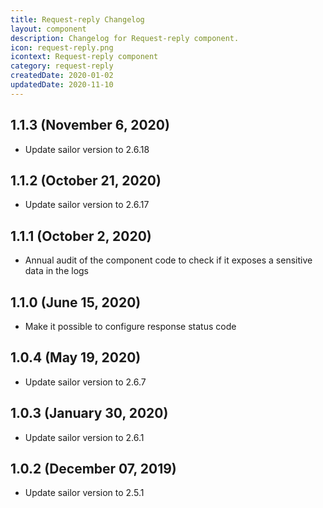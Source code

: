 ```yaml
---
title: Request-reply Changelog
layout: component
description: Changelog for Request-reply component.
icon: request-reply.png
icontext: Request-reply component
category: request-reply
createdDate: 2020-01-02
updatedDate: 2020-11-10
---
```


## 1.1.3 (November 6, 2020)

* Update sailor version to 2.6.18

## 1.1.2 (October 21, 2020)

* Update sailor version to 2.6.17

## 1.1.1 (October 2, 2020)

* Annual audit of the component code to check if it exposes a sensitive data in the logs

## 1.1.0 (June 15, 2020)

* Make it possible to configure response status code

## 1.0.4 (May 19, 2020)

* Update sailor version to 2.6.7

## 1.0.3 (January 30, 2020)

* Update sailor version to 2.6.1

## 1.0.2 (December 07, 2019)

* Update sailor version to 2.5.1
